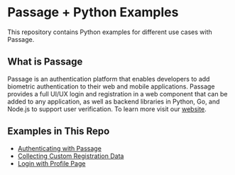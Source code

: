 # Passage + Python Examples

This repository contains Python examples for different use cases with Passage. 

## What is Passage

Passage is an authentication platform that enables developers to add biometric authentication to their web and mobile applications.
Passage provides a full UI/UX login and registration in a web component that can be added to any application, as well as backend libraries
in Python, Go, and Node.js to support user verification. To learn more visit our [website](https://passage.id).

## Examples in This Repo

* [Authenticating with Passage](./01-Login-Flask)
* [Collecting Custom Registration Data](./02-Custom-Registration)
* [Login with Profile Page](./03-Login-With-Profile)